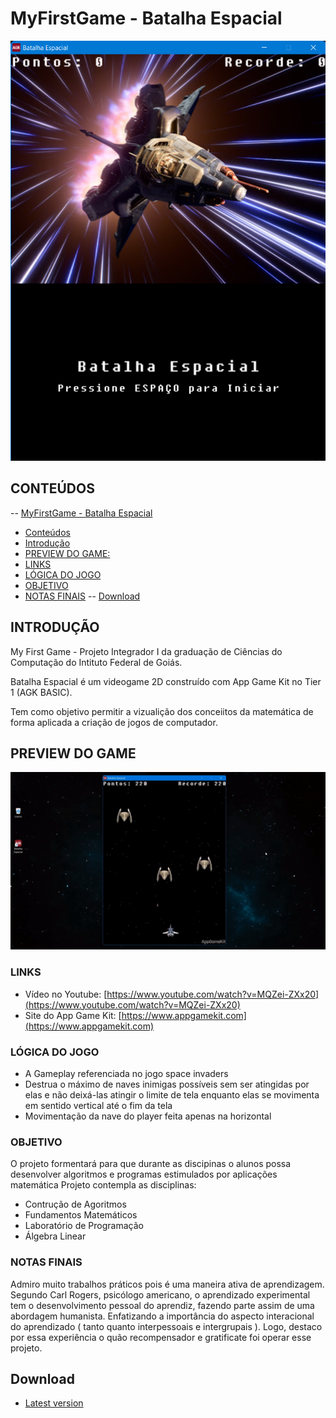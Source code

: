 # MyFirstGame - Batalha Espacial
![preview-menu](https://github.com/eubrunors/MyFirstGame/blob/master/preview-menu.png)

## CONTEÚDOS

-- [MyFirstGame - Batalha Espacial](#MyFirstGmae---Batalha-Espacial)
  - [Conteúdos](#CONTEÚDOS)
  - [Introdução](#INTRODUÇÃO)
  - [PREVIEW DO GAME:](#PREVIEW-DO-GAME)
  - [LINKS](#LINKS)
  - [LÓGICA DO JOGO](#LÓGICA-DO-JOGO)
  - [OBJETIVO](#OBJETIVO)
  - [NOTAS FINAIS](#NOTAS-FINAIS)
-- [Download](#Download)

## INTRODUÇÃO
My First Game - Projeto Integrador I da graduação de Ciências do Computação do Intituto Federal de Goiás.

Batalha Espacial é um videogame 2D construído com App Game Kit no Tier 1 (AGK BASIC). 

Tem como objetivo permitir a vizualição dos conceiitos da matemática de forma aplicada a criação de jogos de computador.

## PREVIEW DO GAME
![preview-batalha-espacial](https://github.com/eubrunors/MyFirstGame/blob/master/preview_batalha_espacial.gif)

### LINKS

- Vídeo no Youtube: [https://www.youtube.com/watch?v=MQZei-ZXx20](https://www.youtube.com/watch?v=MQZei-ZXx20)
- Site do App Game Kit: [https://www.appgamekit.com](https://www.appgamekit.com)

### LÓGICA DO JOGO

- A Gameplay referenciada no jogo space invaders
- Destrua o máximo de naves inimigas possíveis sem ser atingidas por elas e não deixá-las atingir o limite de tela enquanto elas se movimenta em sentido vertical até o fim da tela 
- Movimentação da nave do player feita apenas na horizontal 

### OBJETIVO

O projeto formentará para que durante as discipinas o alunos possa desenvolver algoritmos e programas estimulados por aplicações matemática
Projeto contempla as disciplinas:
- Contrução de Agoritmos
- Fundamentos Matemáticos
- Laboratório de Programação
- Álgebra Linear 


### NOTAS FINAIS

Admiro muito trabalhos práticos pois é uma maneira ativa de aprendizagem.
Segundo Carl Rogers, psicólogo americano, o aprendizado experimental tem o desenvolvimento pessoal do aprendiz, fazendo parte assim de uma abordagem humanista. Enfatizando a importância do aspecto interacional do aprendizado ( tanto quanto interpessoais e intergrupais ).
Logo, destaco por essa experiência o quão recompensador e gratificate foi operar esse projeto.

## Download
* [Latest version](https://github.com/eubrunors/MyFirstGame/archive/master.zip)
